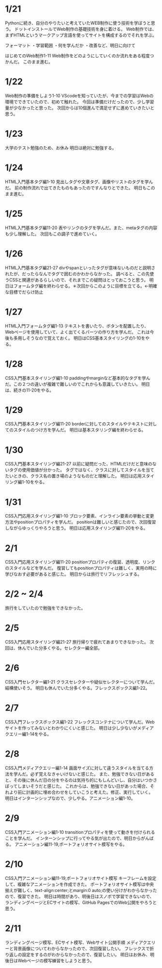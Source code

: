 # 1/21
Pythonに続き、自分のやりたいと考えていたWEB制作に使う技術を学ぼうと思う。
ドットインストールでWeb制作の基礎技術を身に着ける。
Web制作では、まずHTMLというマークアップ言語を使ってサイトを構成するのでそれを学ぶ。

フォーマット
・学習範囲
・何を学んだか
・改善など、明日に向けて

はじめてのWeb制作1-11
Web制作をどのようにしていくのか流れをある程度つかんだ。
このまま進む。

# 1/22
Web制作の準備をしよう1-10
VScodeを知っていたが、今までの学習はWebの環境でできていたので、初めて触れた。
今回は準備だけだったので、少し学習量が少なかったと思った。
次回からは10個進んで満足せずに進めていきたいと思う。

# 1/23
大学のテスト勉強のため、お休み
明日は絶対に勉強する。

# 1/24
HTML入門基本タグ編1-10
見出しタグや文章タグ、画像やリストのタグを学んだ。
前の制作流れで出てきたものもあったのですんなりとできた。
明日もこのまま進む。

# 1/25
HTML入門基本タグ編11-20
表やリンクのタグを学んだ。また、metaタグの内容も少し理解した。
次回もこの調子で進めていく。

# 1/26
HTML入門基本タグ編21-27
divやspanといったタグが意味ないものだと説明されたが、だったらなんでタグで囲むのかわからなかった。
調べると、この先使うCSSと関連があるらしいので、それまでこの疑問はとっておこうと思う。
明日はフォームタグ編を終わらせる。＊次回からこのように目標を立てる。←明確な目標でだらけ防止

# 1/27
HTML入門フォームタグ編1-13
テキストを書いたり、ボタンを配置したり、Webページを使用していて、よく出てくるパーツの作り方を学んだ。
これは今後も多用しそうなので覚えておく。
明日はCSS基本スタイリングの1-10をやる。

# 1/28
CSS入門基本スタイリング編1-10
paddingやmarginなど基本的なタグを学んだ。この２つの違いが複雑で難しいのでこれからも意識していきたい。
明日は、続きの11-20をやる。

# 1/29
CSS入門基本スタイリング編11-20
borderに対してのスタイルやテキストに対してのスタイルのつけ方を学んだ。
明日は基本スタリング編を終わらせる。

# 1/30
CSS入門基本スタイリング編21-27
以前に疑問だった、HTMLだけだと意味のないタグの使用価値が分かった。
タグではなく、クラスに対してスタイルを当てたいときの、クラス名の置き場のようなものだと理解した。
明日は応用スタイリング編1-10をやる。

# 1/31
CSS入門応用スタイリング編1-10
ブロック要素、インライン要素の挙動と変更方法やpositionプロパティを学んだ。
positionは難しいと感じたので、次回復習しながらゆっくりやろうと思う。
明日は応用スタイリング編11-20をやる。

# 2/1
CSS入門応用スタイリング編11-20
positionプロパティの復習、透明度、リンクのスタイルなどを学んだ。
復習してもpositionプロパティは難しく、実用の時に学びなおす必要があると感じた。
明日からは旅行でリフレッシュする。

# 2/2 ~ 2/4
旅行をしていたので勉強をできなかった。

# 2/5
CSS入門応用スタイリング編21-27
旅行帰りで疲れてあまりできなかった。
次回は、休んでいた分多くやる。セレクター編全部。

# 2/6
CSS入門セレクター編1-21
クラスセレクターや疑似セレクターについて学んだ。結構使いそう。
明日も休んでいた分多くやる。フレックスボックス編1-22。

# 2/7
CSS入門フレックスボックス編1-22
フレックスコンテナについて学んだ。Webサイトを作ってみないとわかりにくいと感じた。
明日は少し少ないがメディアクエリー編1-14をやる。

# 2/8
CSS入門メディアクエリー編1-14
画面サイズに対して違うスタイルを当てる方法を学んだ。必ず覚えなきゃいけないと感じた。
また、勉強できない日があると、その後に休んだ日の分をやるのは気持ち的にもしんどいし、自分はいつかさぼってしまいそうだと感じた。
これからは、勉強できない日があった場合、それより前に計画的に埋め合わせをしていこうと考えた。修正、実行していく。
明日はインターンシップなので、少しやる。アニメーション編1-10。

# 2/9
CSS入門アニメーション編1-10
transitionプロパティを使って動きを付けられることを学んだ。
インターンシップに行ってやる気が出たので、明日からがんばる。
アニメーション編11-19,ポートフォリオサイト模写をやる。

# 2/10
CSS入門アニメーション編11-19,ポートフォリオサイト模写
キーフレームを設定して、複雑なアニメーションを作成できた。
ポートフォリオサイト模写は中央揃えが難しく、text-align:center;とmargin:0 auto;の使い分けがわからなかったので、復習できた。
明日は時間があり、明後日はスノボで学習できないので、ランディングページとECサイトの模写、GitHub PagesでのWeb公開をやろうと思う。

# 2/11
ランディングページ模写、ECサイト模写、Webサイト公開手順
メディアクエリーと背景画像についてわからなかったので、次回復習したい。
フレックスで折り返しの設定をするのがわからなかったので、復習したい。
明日はお休み、明後日はWebページの模写練習をしようと思う。